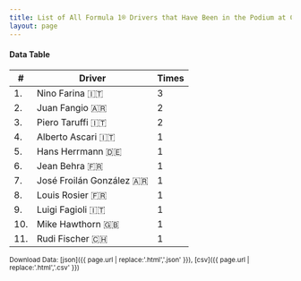 ```yaml
---
title: List of All Formula 1® Drivers that Have Been in the Podium at Circuit Bremgarten
layout: page
---
```


<canvas id="chart" width="400" height="180"></canvas>
<script>
var data = {
    "datasets": [
        {
            "backgroundColor": "#f3a935",
            "borderColor": "#f68639",
            "borderWidth": 1,
            "data": [
                3.0,
                2.0,
                2.0,
                1.0,
                1.0,
                1.0,
                1.0,
                1.0,
                1.0,
                1.0,
                1.0
            ],
            "label": "Times"
        }
    ],
    "labels": [
        "Nino Farina",
        "Juan Fangio",
        "Piero Taruffi",
        "Alberto Ascari",
        "Hans Herrmann",
        "Jean Behra",
        "José Froilán González",
        "Louis Rosier",
        "Luigi Fagioli",
        "Mike Hawthorn",
        "Rudi Fischer"
    ]
};
var options = {
  legend: {
    display: false
  },
  scales: {
    xAxes: [{
      ticks: {
        beginAtZero: true,
        maxRotation: 180,
        display: window.innerWidth > 800
      }
    }],
    yAxes: [{
      ticks: {
        beginAtZero: true
      }
    }]
  },
  onResize: function(chart, size) {
    chart.options.scales.xAxes[0].ticks.display = size.width > 800;
  }
};
new Chart("chart", {
    data: data,
    type: 'bar',
    options: options
});
</script>



#### Data Table

| # | Driver | Times |
|--|--|--|
| 1. | Nino Farina 🇮🇹 | 3 |
| 2. | Juan Fangio 🇦🇷 | 2 |
| 3. | Piero Taruffi 🇮🇹 | 2 |
| 4. | Alberto Ascari 🇮🇹 | 1 |
| 5. | Hans Herrmann 🇩🇪 | 1 |
| 6. | Jean Behra 🇫🇷 | 1 |
| 7. | José Froilán González 🇦🇷 | 1 |
| 8. | Louis Rosier 🇫🇷 | 1 |
| 9. | Luigi Fagioli 🇮🇹 | 1 |
| 10. | Mike Hawthorn 🇬🇧 | 1 |
| 11. | Rudi Fischer 🇨🇭 | 1 |

<small>Download Data: [json]({{ page.url | replace:'.html','.json' }}), [csv]({{ page.url | replace:'.html','.csv' }})</small>
